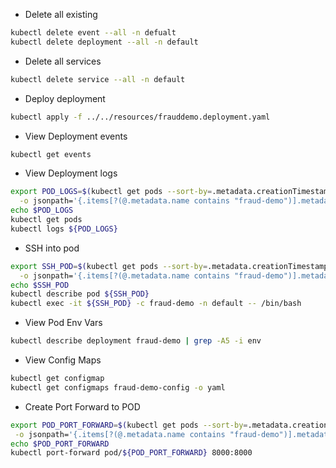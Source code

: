 

- Delete all existing
```bash
kubectl delete event --all -n defualt
kubectl delete deployment --all -n default
```

- Delete all services
```bash
kubectl delete service --all -n default 
```

- Deploy deployment
```bash
kubectl apply -f ../../resources/frauddemo.deployment.yaml
```

- View Deployment events
```bash
kubectl get events
```

- View Deployment logs
```bash
export POD_LOGS=$(kubectl get pods --sort-by=.metadata.creationTimestamp \
  -o jsonpath='{.items[?(@.metadata.name contains "fraud-demo")].metadata.name}' | awk 'NR==1')
echo $POD_LOGS
kubectl get pods
kubectl logs ${POD_LOGS}
```

- SSH into pod
```bash
export SSH_POD=$(kubectl get pods --sort-by=.metadata.creationTimestamp \
  -o jsonpath='{.items[?(@.metadata.name contains "fraud-demo")].metadata.name}' | awk 'NR==1')
echo $SSH_POD
kubectl describe pod ${SSH_POD}
kubectl exec -it ${SSH_POD} -c fraud-demo -n default -- /bin/bash
```

- View Pod Env Vars
```bash
kubectl describe deployment fraud-demo | grep -A5 -i env
```

- View Config Maps
```bash
kubectl get configmap
kubectl get configmaps fraud-demo-config -o yaml
```

- Create Port Forward to POD
```bash
export POD_PORT_FORWARD=$(kubectl get pods --sort-by=.metadata.creationTimestamp \
 -o jsonpath='{.items[?(@.metadata.name contains "fraud-demo")].metadata.name}' | awk 'NR==1')
echo $POD_PORT_FORWARD
kubectl port-forward pod/${POD_PORT_FORWARD} 8000:8000
```